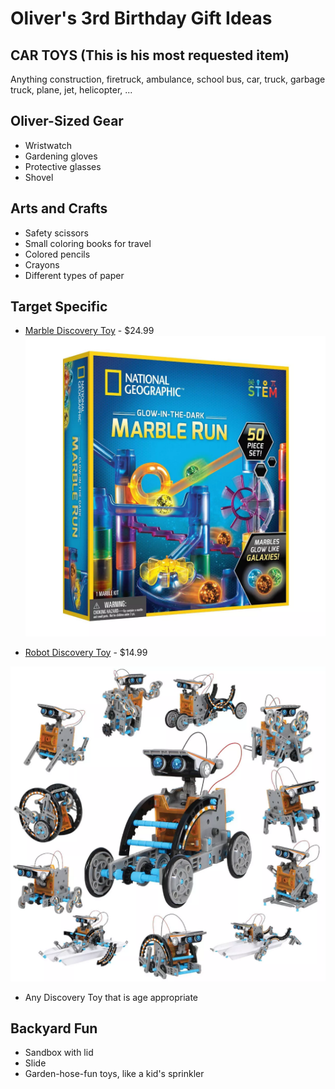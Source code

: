 # Oliver's 3rd Birthday Gift Ideas

## CAR TOYS (This is his most requested item)

Anything construction, firetruck, ambulance, school bus, car, truck, garbage truck, plane, jet, helicopter, ...

## Oliver-Sized Gear

* Wristwatch
* Gardening gloves
* Protective glasses
* Shovel

## Arts and Crafts

* Safety scissors
* Small coloring books for travel
* Colored pencils
* Crayons
* Different types of paper

## Target Specific

* [Marble Discovery Toy](https://www.target.com/p/national-geographic-glow-in-the-dark-marble-run---50pc--no-aasa/-/A-80170802) - $24.99
[![Target - Marbles Discovery Toy](./images/marbles-toy.webp "Target - Marbles Discovery Toy")](https://www.target.com/p/national-geographic-glow-in-the-dark-marble-run---50pc--no-aasa/-/A-80170802 "Target - Marbles Discovery Toy")

* [Robot Discovery Toy](https://www.target.com/p/discovery--mindblown-solar-robot-creation-stem-science-kit-190pc--no-aasa/-/A-76422592) - $14.99

[![Target - Robot Discovery Toy](./images/robot-toy.webp "Target - Robot Discovery Toy")](https://www.target.com/p/discovery--mindblown-solar-robot-creation-stem-science-kit-190pc--no-aasa/-/A-76422592 "Target - Robot Discovery Toy")

* Any Discovery Toy that is age appropriate

## Backyard Fun

* Sandbox with lid
* Slide
* Garden-hose-fun toys, like a kid's sprinkler
